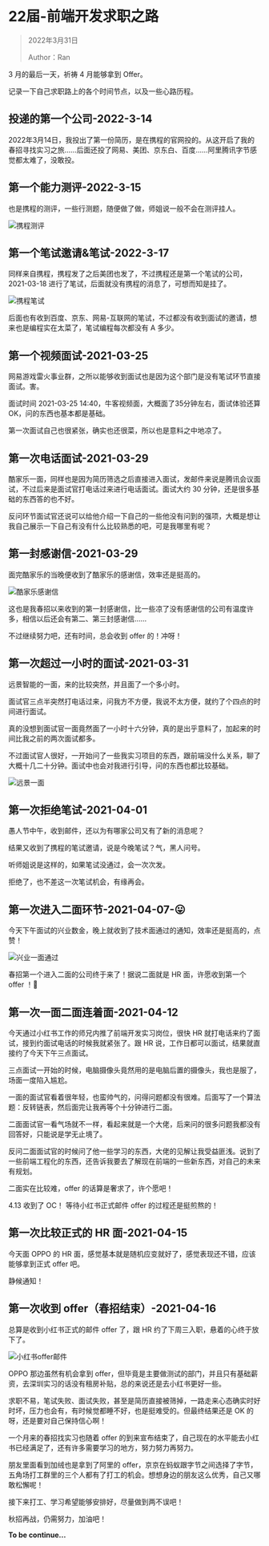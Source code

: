 # 22届-前端开发求职之路

> 2022年3月31日
>
> Author：Ran

3 月的最后一天，祈祷 4 月能够拿到 Offer。

记录一下自己求职路上的各个时间节点，以及一些心路历程。

## 投递的第一个公司-2022-3-14

2022年3月14日，我投出了第一份简历，是在携程的官网投的。从这开启了我的春招寻找实习之旅……后面还投了网易、美团、京东白、百度……阿里腾讯字节感觉都太难了，没敢投。

## 第一个能力测评-2022-3-15

也是携程的测评，一些行测题，随便做了做，师姐说一般不会在测评挂人。

![携程测评](..\pics\收到携程测评.png)

## 第一个笔试邀请&笔试-2022-3-17

同样来自携程，携程发了之后美团也发了，不过携程还是第一个笔试的公司， 2021-03-18 进行了笔试，后面就没有携程的消息了，可想而知是挂了。

![携程笔试](..\pics\携程笔试邀请.png)

后面也有收到百度、京东、网易-互联网的笔试，不过都没有收到面试的邀请，想来也是编程实在太菜了，笔试编程每次都没有 A 多少。

## 第一个视频面试-2021-03-25

网易游戏雷火事业群，之所以能够收到面试也是因为这个部门是没有笔试环节直接面试。害。

面试时间 2021-03-25 14:40，牛客视频面，大概面了35分钟左右，面试体验还算 OK，问的东西也基本都是基础。

第一次面试自己也很紧张，确实也还很菜，所以也是意料之中地凉了。

## 第一次电话面试-2021-03-29

酷家乐一面，同样也是因为简历筛选之后直接进入面试，发邮件来说是腾讯会议面试，不过后来是面试官打电话过来进行电话面试。面试大约 30 分钟，还是很多基础的东西答的也不好。

反问环节面试官还说可以给他介绍一下自己的一些他没有问到的强项，大概是想让我自己展示一下自己有没有什么比较熟悉的吧，可是我哪里有呢？

## 第一封感谢信-2021-03-29

面完酷家乐的当晚便收到了酷家乐的感谢信，效率还是挺高的。

![酷家乐感谢信](..\pics\酷家乐感谢信.png)

这也是我春招以来收到的第一封感谢信，比一些凉了没有感谢信的公司有温度许多，相信以后还会有第二、第三封感谢信……

不过继续努力吧，还有时间，总会收到 offer 的！冲呀！

## 第一次超过一小时的面试-2021-03-31

远景智能的一面，来的比较突然，并且面了一个多小时。

面试官三点半突然打电话过来，问我方不方便，我说不太方便，就约了个四点的时间进行面试。

真的没想到面试官一面竟然面了一小时十六分钟，真的是出乎意料了，加起来的时间比我之前的两次面试都多。

不过面试官人很好，一开始问了一些我实习项目的东西，跟前端没什么关系，聊了大概十几二十分钟。面试中也会对我进行引导，问的东西也都比较基础。

![远景一面](..\pics\远景智能一面.jpg)

## 第一次拒绝笔试-2021-04-01

愚人节中午，收到邮件，还以为有哪家公司又有了新的消息呢？

结果又收到了携程的笔试邀请，说是今晚笔试？气，黑人问号。

听师姐说是这样的，如果笔试没通过，会一次次发。

拒绝了，也不差这一次笔试机会，有缘再会。

## 第一次进入二面环节-2021-04-07-😛

今天下午面试的兴业数金，晚上就收到了技术面通过的通知，效率还是挺高的，点赞！

![兴业一面通过](..\pics\兴业一面通过.png)

春招第一个进入二面的公司终于来了！据说二面就是 HR 面，许愿收到第一个 offer ！🙏

## 第一次一面二面连着面-2021-04-12

今天通过小红书工作的师兄内推了前端开发实习岗位，很快 HR 就打电话来约了面试，接到约面试电话的时候我就紧张了。跟 HR 说，工作日都可以面试，结果就直接约了今天下午三点面试。

三点面试一开始的时候，电脑摄像头竟然用的是电脑后置的摄像头，我也是服了，场面一度陷入尴尬。

一面的面试官看着很年轻，也蛮帅气的，问得问题都没有很难。后面写了一个算法题：反转链表，然后面完让我再等个十分钟进行二面。

二面面试官一看气场就不一样，看起来就是一个大佬，后来问的很多问题我都没有回答好，只能说是学无止境了。

反问二面面试官的时候问了他一些学习的东西，大佬的见解让我受益匪浅。说到了一些前端工程化的东西，还告诉我要去了解现在前端的一些新东西，对自己的未来有规划。

二面实在比较难，offer 的话算是奢求了，许个愿吧！

4.13 收到了 OC！
等待小红书正式邮件 offer 的过程还是挺煎熬的！

## 第一次比较正式的 HR 面-2021-04-15

今天面 OPPO 的 HR 面，感觉基本就是随机应变就好了，感觉表现还不错，应该能够拿到正式 offer 吧。

静候通知！

## 第一次收到 offer（春招结束）-2021-04-16

总算是收到小红书正式的邮件 offer 了，跟 HR 约了下周三入职，悬着的心终于放下了。

![小红书offer邮件](..\pics\小红书offer邮件.png)

OPPO 那边虽然有机会拿到 offer，但毕竟是主要做测试的部门，并且只有基础薪资，去深圳实习的话没有租房补贴，总的来说还是去小红书更好一些。

求职不易，笔试失败、面试失败，甚至是简历直接被筛掉，一路走来心态确实时好时坏，压力也会有，有时候觉都睡不好，也是挺难受的。但最终结果还是 OK 的呀，还是要对自己保持信心啊！

一个月来的春招找实习也随着 offer 的到来宣布结束了，自己现在的水平能去小红书已经满足了，还有许多需要学习的地方，努力努力再努力。

朋友里面看到加绒也是拿到了阿里的 offer，京京在蚂蚁跟字节之间选择了字节，五角场打工群里的三个人都有了打工的机会。想想身边的朋友这么优秀，自己又哪敢松懈呢！

接下来打工、学习希望能够安排好，尽量做到两不误吧！





秋招再战，仍需努力，加油吧！

**To be continue...**